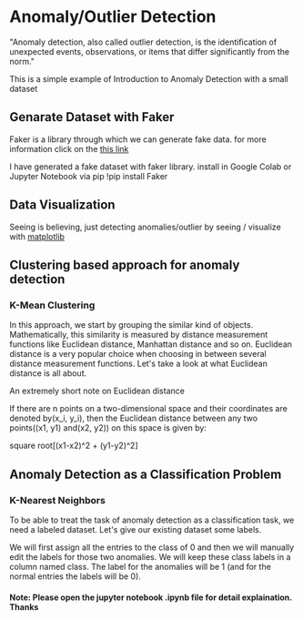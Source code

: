 # Anomaly/Outlier Detection
"Anomaly detection, also called outlier detection, is the identification of unexpected events, observations, or items that differ significantly from the norm." 

This is a simple example of Introduction to Anomaly Detection with a small dataset

## Genarate Dataset with Faker
Faker is a library through which we can generate fake data.
for more information click on the [this link](https://faker.readthedocs.io/en/master/)

I have generated a fake dataset with faker library.
install in Google Colab or Jupyter Notebook via pip
!pip install Faker

## Data Visualization
Seeing is believing, just detecting anomalies/outlier by seeing / visualize with [matplotlib](https://matplotlib.org/3.3.3/contents.html)

## Clustering based approach for anomaly detection
### K-Mean Clustering
 In this approach, we start by grouping the similar kind of objects. Mathematically, this similarity is measured by distance measurement functions like Euclidean distance, Manhattan distance and so on. Euclidean distance is a very popular choice when choosing in between several distance measurement functions. Let's take a look at what Euclidean distance is all about.

An extremely short note on Euclidean distance

If there are n points on a two-dimensional space and their coordinates are denoted by(x_i, y_i), then the Euclidean distance between any two points((x1, y1) and(x2, y2)) on this space is given by:

square root[(x1-x2)^2 + (y1-y2)^2]

## Anomaly Detection as a Classification Problem
### K-Nearest Neighbors
To be able to treat the task of anomaly detection as a classification task, we need a labeled dataset. Let's give our existing dataset some labels.

We will first assign all the entries to the class of 0 and then we will manually edit the labels for those two anomalies. We will keep these class labels in a column named class. The label for the anomalies will be 1 (and for the normal entries the labels will be 0).

#### Note: Please open the jupyter notebook .ipynb file for detail explaination. Thanks

